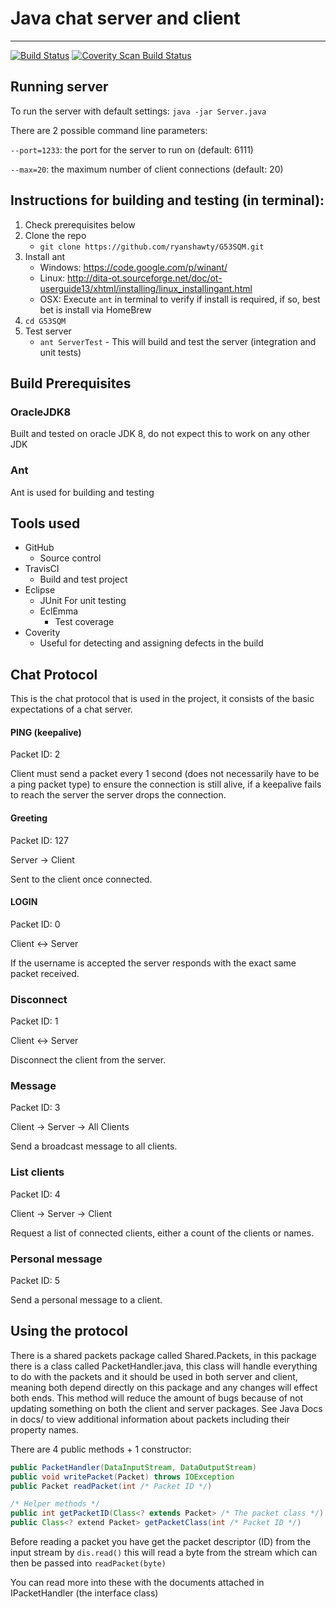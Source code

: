 # Java chat server and client
---
[![Build Status](https://travis-ci.org/ryanshawty/G53SQM.svg?branch=master)](https://travis-ci.org/ryanshawty/G53SQM)
<a href="https://scan.coverity.com/projects/3643">
  <img alt="Coverity Scan Build Status"
       src="https://scan.coverity.com/projects/3643/badge.svg"/>
</a>
## Running server
To run the server with default settings:
``java -jar Server.java``

There are 2 possible command line parameters:

``--port=1233``: the port for the server to run on (default: 6111)

``--max=20``: the maximum number of client connections (default: 20)

## Instructions for building and testing (in terminal):
 1. Check prerequisites below
 2. Clone the repo
    * ``git clone https://github.com/ryanshawty/G53SQM.git``
 3. Install ant
    * Windows: https://code.google.com/p/winant/
    * Linux: http://dita-ot.sourceforge.net/doc/ot-userguide13/xhtml/installing/linux_installingant.html
    * OSX: Execute ``ant`` in terminal to verify if install is required, if so, best bet is install via HomeBrew
 4. ``cd G53SQM``
 5. Test server
    * ``ant ServerTest`` - This will build and test the server (integration and unit tests)

## Build Prerequisites
### OracleJDK8
Built and tested on oracle JDK 8, do not expect this to work on any other JDK
### Ant
Ant is used for building and testing

## Tools used
- GitHub
	- Source control
- TravisCI 
	- Build and test project
- Eclipse 
	- JUnit
		For unit testing
	- EclEmma
		- Test coverage
- Coverity
	- Useful for detecting and assigning defects in the build

## Chat Protocol
This is the chat protocol that is used in the project, it consists of the basic expectations of a chat server.

#### PING (keepalive)
Packet ID: 2

Client must send a packet every 1 second (does not necessarily have to be a ping packet type) to ensure the connection is still alive, if a keepalive fails to reach the server the server drops the connection.

#### Greeting
Packet ID: 127

Server -> Client

Sent to the client once connected.

#### LOGIN <username>
Packet ID: 0

Client <-> Server

If the username is accepted the server responds with the exact same packet received.

### Disconnect
Packet ID: 1

Client <-> Server

Disconnect the client from the server.

### Message
Packet ID: 3

Client -> Server -> All Clients

Send a broadcast message to all clients.

### List clients
Packet ID: 4

Client -> Server -> Client

Request a list of connected clients, either a count of the clients or names.

### Personal message
Packet ID: 5

Send a personal message to a client.

## Using the protocol
There is a shared packets package called Shared.Packets, in this package there is a class called PacketHandler.java, this class will handle everything to do with the packets and it should be used in both server and client, meaning both depend directly on this package and any changes will effect both ends. This method will reduce the amount of bugs because of not updating something on both the client and server packages. See Java Docs in docs/ to view additional information about packets including their property names.

There are 4 public methods + 1 constructor:

```java
public PacketHandler(DataInputStream, DataOutputStream)
public void writePacket(Packet) throws IOException
public Packet readPacket(int /* Packet ID */)

/* Helper methods */
public int getPacketID(Class<? extends Packet> /* The packet class */)
public Class<? extend Packet> getPacketClass(int /* Packet ID */)
```

Before reading a packet you have get the packet descriptor (ID) from the input stream by ``dis.read()`` this will read a byte from the stream which can then be passed into ``readPacket(byte)``

You can read more into these with the documents attached in IPacketHandler (the interface class)